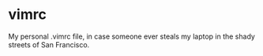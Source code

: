 # vimrc

My personal .vimrc file, in case someone ever steals my laptop in the shady streets of San Francisco.
